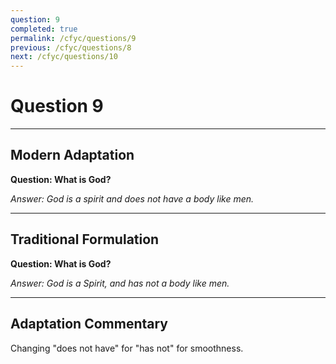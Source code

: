 ```yaml
---
question: 9
completed: true
permalink: /cfyc/questions/9
previous: /cfyc/questions/8
next: /cfyc/questions/10
---
```

# Question 9

---
## Modern Adaptation
**Question: What is God?**

*Answer: God is a spirit and does not have a body like men.*

---
## Traditional Formulation
**Question: What is God?**

*Answer: God is a Spirit, and has not a body like men.*

---
## Adaptation Commentary
Changing "does not have" for "has not" for smoothness.